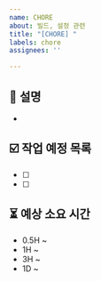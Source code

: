 ```yaml
---
name: CHORE
about: 빌드, 설정 관련
title: "[CHORE] "
labels: chore
assignees: ''

---
```


## 📝 설명
- 

## ☑️ 작업 예정 목록
- [ ] 
- [ ] 

## ⏳ 예상 소요 시간
- 0.5H ~
- 1H ~
- 3H ~
- 1D ~
